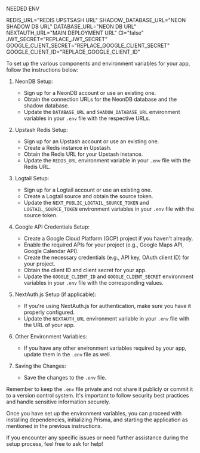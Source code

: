 
NEEDED ENV 


REDIS_URL="REDIS UPSTSASH URL"
SHADOW_DATABASE_URL="NEON SHADOW DB URL"
DATABASE_URL="NEON DB URL"
NEXTAUTH_URL="MAIN DEPLOYMENT URL"
CI="false"
JWT_SECRET="REPLACE_JWT_SECRET"
GOOGLE_CLIENT_SECRET="REPLACE_GOOGLE_CLIENT_SECRET"
GOOGLE_CLIENT_ID="REPLACE_GOOGLE_CLIENT_ID"



To set up the various components and environment variables for your app, follow the instructions below:

1. NeonDB Setup:
   - Sign up for a NeonDB account or use an existing one.
   - Obtain the connection URLs for the NeonDB database and the shadow database.
   - Update the `DATABASE_URL` and `SHADOW_DATABASE_URL` environment variables in your `.env` file with the respective URLs.

2. Upstash Redis Setup:
   - Sign up for an Upstash account or use an existing one.
   - Create a Redis instance in Upstash.
   - Obtain the Redis URL for your Upstash instance.
   - Update the `REDIS_URL` environment variable in your `.env` file with the Redis URL.

3. Logtail Setup:
   - Sign up for a Logtail account or use an existing one.
   - Create a Logtail source and obtain the source token.
   - Update the `NEXT_PUBLIC_LOGTAIL_SOURCE_TOKEN` and `LOGTAIL_SOURCE_TOKEN` environment variables in your `.env` file with the source token.

4. Google API Credentials Setup:
   - Create a Google Cloud Platform (GCP) project if you haven't already.
   - Enable the required APIs for your project (e.g., Google Maps API, Google Calendar API).
   - Create the necessary credentials (e.g., API key, OAuth client ID) for your project.
   - Obtain the client ID and client secret for your app.
   - Update the `GOOGLE_CLIENT_ID` and `GOOGLE_CLIENT_SECRET` environment variables in your `.env` file with the corresponding values.

5. NextAuth.js Setup (if applicable):
   - If you're using NextAuth.js for authentication, make sure you have it properly configured.
   - Update the `NEXTAUTH_URL` environment variable in your `.env` file with the URL of your app.

6. Other Environment Variables:
   - If you have any other environment variables required by your app, update them in the `.env` file as well.

7. Saving the Changes:
   - Save the changes to the `.env` file.






Remember to keep the `.env` file private and not share it publicly or commit it to a version control system. It's important to follow security best practices and handle sensitive information securely.

Once you have set up the environment variables, you can proceed with installing dependencies, initializing Prisma, and starting the application as mentioned in the previous instructions.

If you encounter any specific issues or need further assistance during the setup process, feel free to ask for help!
